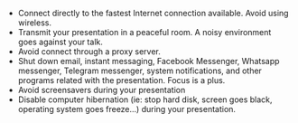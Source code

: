 * Connect directly to the fastest Internet connection available. Avoid using wireless.
* Transmit your presentation in a peaceful room. A noisy environment goes against your talk.
* Avoid connect through a proxy server. 
* Shut down email, instant messaging, Facebook Messenger, Whatsapp messenger, Telegram messenger, system notifications, and other programs related with the presentation. Focus is a plus.
* Avoid screensavers during your presentation
* Disable computer hibernation (ie: stop hard disk, screen goes black, operating system goes freeze...) during your presentation.